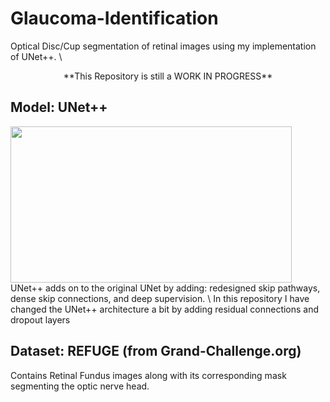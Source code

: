 # Glaucoma-Identification
Optical Disc/Cup segmentation of retinal images using my implementation of UNet++. \
<p align="center">
  **This Repository is still a WORK IN PROGRESS** 
</p>

## Model: UNet++ 
<img src="https://miro.medium.com/max/658/1*ExIkm6cImpPgpetFW1kwyQ.png" width="450" height="250">
UNet++ adds on to the original UNet by adding: redesigned skip pathways, dense skip connections, and deep supervision. \
In this repository I have changed the UNet++ architecture a bit by adding residual connections and dropout layers 

## Dataset: REFUGE (from Grand-Challenge.org)
Contains Retinal Fundus images along with its corresponding mask segmenting the optic nerve head.

